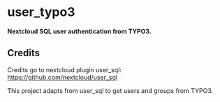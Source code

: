 user_typo3
========

**Nextcloud SQL user authentication from TYPO3.**

## Credits
Credits go to nextcloud plugin user_sql: https://github.com/nextcloud/user_sql

This project adapts from user_sql to get users and groups from TYPO3.